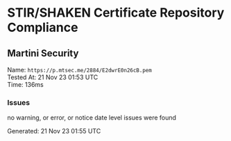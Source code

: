 # STIR/SHAKEN Certificate Repository Compliance

## Martini Security

Name: `https://p.mtsec.me/2884/E2dwrE0n26cB.pem`\
Tested At: 21 Nov 23 01:53 UTC\
Time: 136ms

### Issues

no warning, or error, or notice date level issues were found

Generated: 21 Nov 23 01:55 UTC